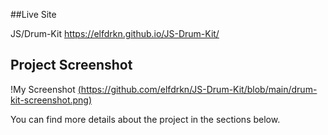 ##Live Site

JS/Drum-Kit  https://elfdrkn.github.io/JS-Drum-Kit/

## Project Screenshot

!My Screenshot [(https://github.com/elfdrkn/JS-Drum-Kit/blob/main/drum-kit-screenshot.png)](https://github.com/elfdrkn/JS-Drum-Kit/blob/main/drum-kit-screenshot.png)

You can find more details about the project in the sections below.
